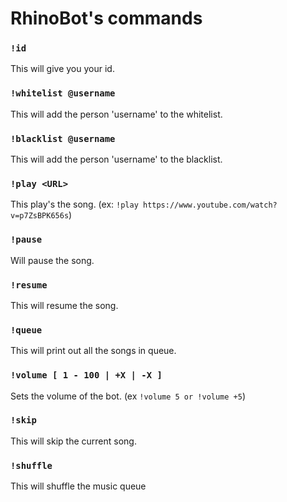# RhinoBot's commands

### `!id`

This will give you your id.

### `!whitelist @username`

This will add the person 'username' to the whitelist.

### `!blacklist @username`

This will add the person 'username' to the blacklist.

### `!play <URL>`

This play's the song. (ex: `!play https://www.youtube.com/watch?v=p7ZsBPK656s`)

### `!pause`

Will pause the song.

### `!resume`

This will resume the song.

### `!queue`

This will print out all the songs in queue.

### `!volume [ 1 - 100 | +X | -X ]`

Sets the volume of the bot. (ex `!volume 5 or !volume +5`)

### `!skip`

This will skip the current song.

### `!shuffle`

This will shuffle the music queue
